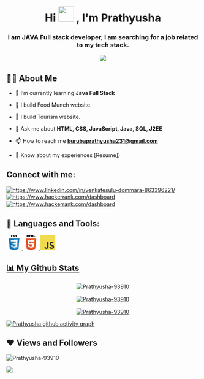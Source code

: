 <h1 align="center">Hi <img src="https://user-images.githubusercontent.com/76251822/184340507-a428029b-e36e-4dcf-a266-ade9cc52e6cc.gif" width="40" height="40"></img>
, I'm Prathyusha</h1>
<h3 align="center">I am JAVA Full stack developer, I am searching for a job related to my tech stack.</h3> 

<p align="center"><img src="https://github.com/Prathyusha-93910/Prathyusha-93910/assets/134360404/525386fc-e64d-4b32-bdc5-919dcb6b1aea"></img><p>

## 🙋‍♂️ About Me
- 🌱 I’m currently learning **Java Full Stack**
- 🌹 I build Food Munch website. 
- 🔭 I build Tourism website. 

- 💬 Ask me about **HTML, CSS, JavaScript, Java, SQL, J2EE**

- 📫 How to reach me **kurubaprathyusha231@gmail.com**

- 📄 Know about my experiences [Resume])

## Connect with me:
<p align="left">
<a href="https://www.linkedin.com/in/venkatesulu-dommara-863396221/" target="blank"><img align="center" src="https://raw.githubusercontent.com/rahuldkjain/github-profile-readme-generator/master/src/images/icons/Social/linked-in-alt.svg" alt="https://www.linkedin.com/in/venkatesulu-dommara-863396221/" height="30" width="40" /></a>
<a href="https://the-awesome-venkycoder422-site.netlify.app/" target="blank"><img align="center" src="https://cdn-icons-png.flaticon.com/512/351/351456.png" alt="https://www.hackerrank.com/dashboard" height="30" width="40" /></a>
<a href="https://www.hackerrank.com/dommaravenkates1" target="blank"><img align="center" src="https://raw.githubusercontent.com/rahuldkjain/github-profile-readme-generator/master/src/images/icons/Social/hackerrank.svg" alt="https://www.hackerrank.com/dashboard" height="30" width="40" /></a>
</p>

## 🚀 Languages and Tools:
<p align="left"> <a href="https://www.w3schools.com/css/" target="_blank" rel="noreferrer">

<img src="https://raw.githubusercontent.com/devicons/devicon/master/icons/css3/css3-original-wordmark.svg" alt="css3" width="40" height="40"/> </a> <a href="https://www.w3.org/html/" target="_blank" rel="noreferrer"> <img src="https://raw.githubusercontent.com/devicons/devicon/master/icons/html5/html5-original-wordmark.svg" alt="html5" width="40" height="40"/> </a> <a href="https://developer.mozilla.org/en-US/docs/Web/JavaScript" target="_blank" rel="noreferrer"> <img src="https://raw.githubusercontent.com/devicons/devicon/master/icons/javascript/javascript-original.svg" alt="javascript" width="40" height="40"/> </a> <a href="https://reactjs.org/" target="_blank" rel="noreferrer"> 

</p>

<p align="left">

</p>


## 📊 My Github Stats

<p align="center"><img align="center"  src="https://github-readme-streak-stats.herokuapp.com/?user=Prathyusha-93910&theme=algolia&show_icons=true&locale=en" alt="Prathyusha-93910" /></p>

<p align="center"><img align="center" src="https://github-readme-stats.vercel.app/api?username=Prathyusha-93910&theme=algolia&show_icons=true&locale=en" alt="Prathyusha-93910" /></p>

<p align="center"><img align="center" src="https://github-readme-stats.vercel.app/api/top-langs?username=Prathyusha-93910&theme=algolia&show_icons=true&locale=en&layout=compact" alt="Prathyusha-93910" /></p>

[![Prathyusha github activity graph](https://activity-graph.herokuapp.com/graph?username=Prathyusha-93910&theme=react-dark)](https://github.com/Prathyusha-93910/github-readme-activity-graph)

## ❤ Views and Followers
<p align="left"> <img src="https://komarev.com/ghpvc/?username=Prathyusha-93910&label=Profile%20views&color=brightgreen" alt="Prathyusha-93910" /> </p>

<img src="https://user-images.githubusercontent.com/76251822/184345097-608a115d-e2e7-41df-9f19-97e8f8bbad1f.svg"></img>

